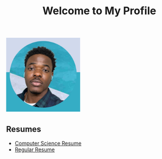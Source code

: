 <html lang="en">
<head>
    <meta charset="UTF-8">
    <meta name="viewport" content="width=device-width, initial-scale=1.0">
</head>
<body>
    <header>
        <h1>Welcome to My Profile</h1>
    </header>
    <section>
        <h2><img src="profile.jpg" alt="Profile Picture" style="width:200px;height:200px;"></h2>
        <h2>Resumes</h2>
        <ul>
            <li><a href="NewComputerScienceResume.pdf" target="_blank">Computer Science Resume</a></li>
            <li><a href="NewCustomerServiceResume.pdf" target="_blank">Regular Resume</a></li>
        </ul>
    </section>
</body>
</html>

